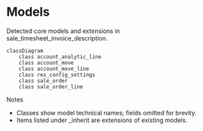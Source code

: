 # Models

Detected core models and extensions in sale_timesheet_invoice_description.

```mermaid
classDiagram
    class account_analytic_line
    class account_move
    class account_move_line
    class res_config_settings
    class sale_order
    class sale_order_line
```

Notes
- Classes show model technical names; fields omitted for brevity.
- Items listed under _inherit are extensions of existing models.
